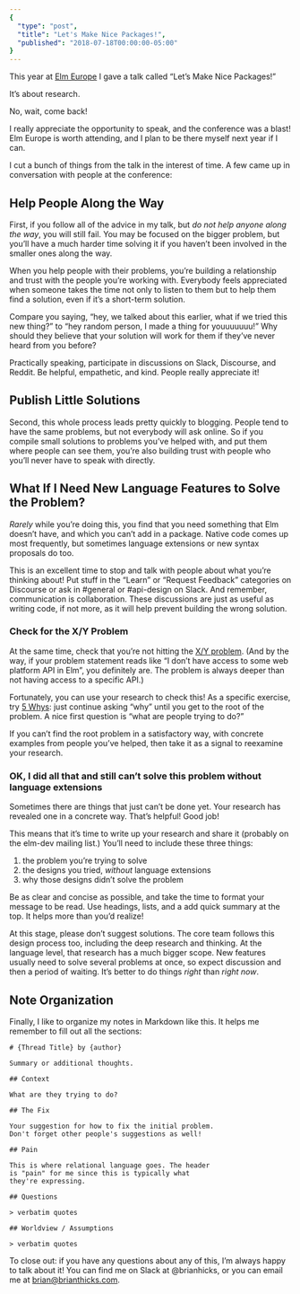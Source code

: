```yaml
---
{ 
  "type": "post",
  "title": "Let's Make Nice Packages!",
  "published": "2018-07-18T00:00:00-05:00"
}
---
```


This year at [Elm Europe](https://2018.elmeurope.org) I gave a talk called “Let’s Make Nice Packages!”

It’s about research.

No, wait, come back!

<youtube id="yVn7FOQuwDM"></youtube>

I really appreciate the opportunity to speak, and the conference was a blast! Elm Europe is worth attending, and I plan to be there myself next year if I can.

I cut a bunch of things from the talk in the interest of time. A few came up in conversation with people at the conference:

## Help People Along the Way

First, if you follow all of the advice in my talk, but *do not help anyone along the way*, you will still fail. You may be focused on the bigger problem, but you’ll have a much harder time solving it if you haven’t been involved in the smaller ones along the way.

When you help people with their problems, you’re building a relationship and trust with the people you’re working with. Everybody feels appreciated when someone takes the time not only to listen to them but to help them find a solution, even if it’s a short-term solution.

Compare you saying, “hey, we talked about this earlier, what if we tried this new thing?” to “hey random person, I made a thing for youuuuuuu!” Why should they believe that your solution will work for them if they’ve never heard from you before?

Practically speaking, participate in discussions on Slack, Discourse, and Reddit. Be helpful, empathetic, and kind. People really appreciate it!

## Publish Little Solutions

Second, this whole process leads pretty quickly to blogging. People tend to have the same problems, but not everybody will ask online. So if you compile small solutions to problems you’ve helped with, and put them where people can see them, you’re also building trust with people who you’ll never have to speak with directly.

## What If I Need New Language Features to Solve the Problem?

*Rarely* while you’re doing this, you find that you need something that Elm doesn’t have, and which you can’t add in a package. Native code comes up most frequently, but sometimes language extensions or new syntax proposals do too.

This is an excellent time to stop and talk with people about what you’re thinking about! Put stuff in the “Learn” or “Request Feedback” categories on Discourse or ask in #general or #api-design on Slack. And remember, communication is collaboration. These discussions are just as useful as writing code, if not more, as it will help prevent building the wrong solution.

### Check for the X/Y Problem

At the same time, check that you’re not hitting the [X/Y problem](http://xyproblem.info/). (And by the way, if your problem statement reads like “I don’t have access to some web platform API in Elm”, you definitely are. The problem is always deeper than not having access to a specific API.)

Fortunately, you can use your research to check this! As a specific exercise, try [5 Whys](https://www.isixsigma.com/tools-templates/cause-effect/determine-root-cause-5-whys/): just continue asking “why” until you get to the root of the problem. A nice first question is “what are people trying to do?”

If you can’t find the root problem in a satisfactory way, with concrete examples from people you’ve helped, then take it as a signal to reexamine your research.

### OK, I did all that and still can’t solve this problem without language extensions

Sometimes there are things that just can’t be done yet. Your research has revealed one in a concrete way. That’s helpful! Good job!

This means that it’s time to write up your research and share it (probably on the elm-dev mailing list.) You’ll need to include these three things:

1. the problem you’re trying to solve
2. the designs you tried, *without* language extensions
3. why those designs didn’t solve the problem

Be as clear and concise as possible, and take the time to format your message to be read. Use headings, lists, and a add quick summary at the top. It helps more than you’d realize!

At this stage, please don’t suggest solutions. The core team follows this design process too, including the deep research and thinking. At the language level, that research has a much bigger scope. New features usually need to solve several problems at once, so expect discussion and then a period of waiting. It’s better to do things *right* than *right now*.

## Note Organization

Finally, I like to organize my notes in Markdown like this. It helps me remember to fill out all the sections:

```
# {Thread Title} by {author}

Summary or additional thoughts.

## Context

What are they trying to do?

## The Fix

Your suggestion for how to fix the initial problem.
Don't forget other people's suggestions as well!

## Pain

This is where relational language goes. The header
is "pain" for me since this is typically what
they're expressing.

## Questions

> verbatim quotes

## Worldview / Assumptions

> verbatim quotes
```

To close out: if you have any questions about any of this, I’m always happy to talk about it! You can find me on Slack at @brianhicks, or you can email me at [brian@brianthicks.com](mailto:brian@brianthicks.com).
